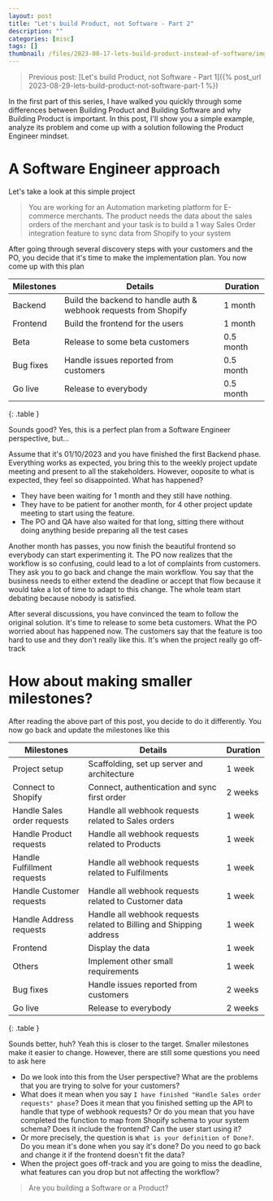 ```yaml
---
layout: post
title: "Let's build Product, not Software - Part 2"
description: ""
categories: [misc]
tags: []
thumbnail: /files/2023-08-17-lets-build-product-instead-of-software/img1.png
---
```


> Previous post: [Let's build Product, not Software - Part 1]({% post_url 2023-08-29-lets-build-product-not-software-part-1 %})

In the first part of this series, I have walked you quickly through some differences
between Building Product and Building Software and why Building Product is important.
In this post, I'll show you a simple example, analyze its problem and come up with
a solution following the Product Engineer mindset.

# A Software Engineer approach

Let's take a look at this simple project

> You are working for an Automation marketing platform for E-commerce merchants.
> The product needs the data about the sales orders of the merchant and your task is to build a
> 1 way Sales Order integration feature to sync data from Shopify to your system

After going through several discovery steps with your customers and the PO, you decide that it's
time to make the implementation plan. You now come up with this plan

Milestones | Details                                                          | Duration
-----------|------------------------------------------------------------------|----------
Backend    | Build the backend to handle auth & webhook requests from Shopify | 1 month
Frontend   | Build the frontend for the users                                 | 1 month
Beta       | Release to some beta customers                                   | 0.5 month
Bug fixes  | Handle issues reported from customers                            | 0.5 month
Go live    | Release to everybody                                             | 0.5 month
{: .table }

Sounds good? Yes, this is a perfect plan from a Software Engineer perspective, but...

<!-- more -->

Assume that it's 01/10/2023 and you have finished the first Backend phase. Everything works as
expected, you bring this to the weekly project update meeting and present to all the stakeholders.
However, ooposite to what is expected, they feel so disappointed. What has happened?
- They have been waiting for 1 month and they still have nothing.
- They have to be patient for another month, for 4 other project update meeting to start using
the feature.
- The PO and QA have also waited for that long, sitting there without doing anything beside
preparing all the test cases

Another month has passes, you now finish the beautiful frontend so everybody can start
experimenting it. The PO now realizes that the workflow is so confusing, could lead to a lot of
complaints from customers. They ask you to go back and change the main workflow. You say
that the business needs to either extend the deadline or accept that flow because it would take
a lot of time to adapt to this change. The whole team start debating because nobody is satisfied.

After several discussions, you have convinced the team to follow the original solution. It's time
to release to some beta customers. What the PO worried about has happened now. The customers say
that the feature is too hard to use and they don't really like this. It's when the project really
go off-track

# How about making smaller milestones?

After reading the above part of this post, you decide to do it differently. You now go back and
update the milestones like this

Milestones                  | Details                                                             | Duration
----------------------------|---------------------------------------------------------------------|---------
Project setup               | Scaffolding, set up server and architecture                         | 1 week
Connect to Shopify          | Connect, authentication and sync first order                        | 2 weeks
Handle Sales order requests | Handle all webhook requests related to Sales orders                 | 1 week
Handle Product requests     | Handle all webhook requests related to Products                     | 1 week
Handle Fulfillment requests | Handle all webhook requests related to Fulfilments                  | 1 week
Handle Customer requests    | Handle all webhook requests related to Customer data                | 1 week
Handle Address requests     | Handle all webhook requests related to Billing and Shipping address | 1 week
Frontend                    | Display the data                                                    | 1 week
Others                      | Implement other small requirements                                  | 1 week
Bug fixes                   | Handle issues reported from customers                               | 2 weeks
Go live                     | Release to everybody                                                | 2 weeks
{: .table }

Sounds better, huh? Yeah this is closer to the target. Smaller milestones make it easier to change.
However, there are still some questions you need to ask here

- Do we look into this from the User perspective? What are the problems that you are trying to solve
for your customers?
- What does it mean when you say `I have finished "Handle Sales order requests" phase`? Does it
mean that you finished setting up the API to handle that type of webhook requests? Or do you
mean that you have completed the function to map from Shopify schema to your system schema? Does
it include the frontend? Can the user start using it?
- Or more precisely, the question is `What is your definition of Done?`. Do you mean it's done when
you say it's done? Do you need to go back and change it if the frontend doesn't fit the data?
- When the project goes off-track and you are going to miss the deadline, what features can you
drop but not affecting the workflow?

> Are you building a Software or a Product?